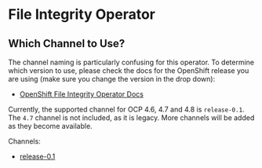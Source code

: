 # File Integrity Operator

## Which Channel to Use?

The channel naming is particularly confusing for this operator.  To determine which version to use, please check the docs for the OpenShift release you are using (make sure you change the version in the drop down):
* [OpenShift File Integrity Operator Docs](https://docs.openshift.com/container-platform/latest/security/file_integrity_operator/file-integrity-operator-installation.html)

Currently, the supported channel for OCP 4.6, 4.7 and 4.8 is `release-0.1`.   The `4.7` channel is not included, as it is legacy.  More channels will be added as they become available.

Channels:
* [release-0.1](release-0.1)

